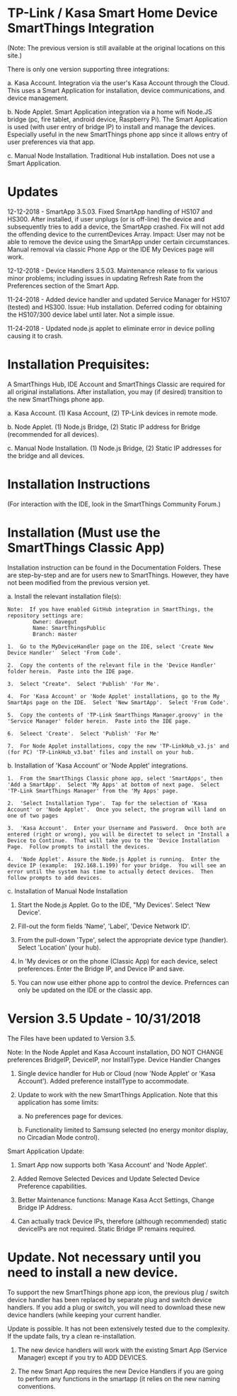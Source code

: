 # TP-Link / Kasa Smart Home Device SmartThings Integration
(Note:  The previous version is still available at the original locations on this site.)

There is only one version supporting three integrations:

a.  Kasa Account.  Integration via the user's Kasa Account through the Cloud.  This uses a Smart Application for installation, device communications, and device management.

b.  Node Applet.  Smart Application integration via a home wifi Node.JS bridge (pc, fire tablet, android device, Raspberry Pi).  The Smart Application is used (with user entry of bridge IP) to install and manage the devices.  Especially useful in the new SmartThings phone app since it allows entry of user preferences via that app.

c.  Manual Node Installation.  Traditional Hub installation.  Does not use a Smart Application.

# Updates
12-12-2018 - SmartApp 3.5.03.  Fixed SmartApp handling of HS107 and HS300.  After installed, if user unplugs (or is off-line) the device and subsequently tries to add a device, the SmartApp crashed.  Fix will not add the offending device to the currentDevices Array.  Impact:  User may not be able to remove the device using the SmartApp under certain circumstances.  Manual removal via classic Phone App or the IDE My Devices page will work.

12-12-2018 - Device Handlers 3.5.03.  Maintenance release to fix various minor problems; including issues in updating Refresh Rate from the Preferences section of the Smart App.

11-24-2018 - Added device handler and updated Service Manager for HS107 (tested) and HS300.  Issue: Hub installation.  Deferred coding for obtaining the HS107/300 device label until later.  Not a simple issue.

11-24-2018 - Updated node.js applet to eliminate error in device polling causing it to crash.

# Installation Prequisites:

A SmartThings Hub, IDE Account and SmartThings Classic are required for all original installations.  After installation, you may (if desired) transition to the new SmartThings phone app.

a.  Kasa Account.  (1) Kasa Account, (2) TP-Link devices in remote mode.

b.  Node Applet.  (1) Node.js Bridge, (2) Static IP address for Bridge (recommended for all devices).

c.  Manual Node Installation.  (1)  Node.js Bridge, (2) Static IP addresses for the bridge and all devices.

# Installation Instructions

(For interaction with the IDE, look in the SmartThings Community Forum.)

# Installation (Must use the SmartThings Classic App)
Installation instruction can be found in the Documentation Folders.  These are step-by-step and are for users new to SmartThings.  However, they have not been modified from the previous version yet.

a.  Install the relevant installation file(s):

    Note:  If you have enabled GitHub integration in SmartThings, the repository settings are:
            Owner: davegut
            Name: SmartThingsPublic
            Branch: master
    
    1.  Go to the MyDeviceHandler page on the IDE, select 'Create New Device Handler'  Select 'From Code'.
    
    2.  Copy the contents of the relevant file in the 'Device Handler' folder herein.  Paste into the IDE page.

    3.  Select "Create".  Select 'Publish' 'For Me'.
    
    4.  For 'Kasa Account' or 'Node Applet' installations, go to the My SmartAps page on the IDE.  Select 'New SmartApp'.  Select 'From Code'.
    
    5.  Copy the contents of 'TP-Link SmartThings Manager.groovy' in the 'Service Manager' folder herein.  Paste into the IDE page.
    
    6.  Seleect 'Create'.  Select 'Publish' 'For Me'
    
    7.  For Node Applet installations, copy the new 'TP-LinkHub_v3.js' and (for PC) 'TP-LinkHub_v3.bat' files and install on your hub.
    
b.  Installation of 'Kasa Account' or 'Node Applet' integrations.

    1.  From the SmartThings Classic phone app, select 'SmartApps', then 'Add a SmartApp'.  Select 'My Apps' at bottom of next page.  Select 'TP-Link SmartThings Manager' from the 'My Apps' page.
    
    2.  'Select Installation Type'.  Tap for the selection of 'Kasa Account' or 'Node Applet'.  Once you select, the program will land on one of two pages
    
    3.  'Kasa Account'.  Enter your Username and Password.  Once both are entered (right or wrong), you will be directet to select in "Install a Device to Continue.  That will take you to the 'Device Installation Page.  Follow prompts to install the devices.
    
    4.  'Node Applet'. Assure the Node.js Applet is running.  Enter the device IP (example:  192.168.1.199) for your bridge.  You will see an error until the system has time to actually detect devices.  Then follow prompts to add devices.

c.  Installation of Manual Node Installation

  1.  Start the Node.js Applet.  Go to the IDE, "My Devices'.  Select 'New Device'.
  
  2.  Fill-out the form fields 'Name', 'Label', 'Device Network ID'.
  
  3.  From the pull-down 'Type', select the appropriate device type (handler).  Select 'Location' (your hub).
  
  4.  In 'My devices or on the phone (Classic App) for each device, select preferences.  Enter the Bridge IP, and Device IP and save.
  
  5.  You can now use either phone app to control the device.  Prefernces can only be updated on the IDE or the classic app.

# Version 3.5 Update - 10/31/2018

The Files have been updated to Version 3.5.

Note:  In the Node Applet and Kasa Account installation, DO NOT CHANGE preferences BridgeIP, DeviceIP, nor InstallType.
Device Handler Changes

1.  Single device handler for Hub or Cloud (now 'Node Applet' or 'Kasa Account').  Added preference installType to accommodate.

2.  Update to work with the new SmartThings Application.  Note that this application has some limits:

    a.  No preferences page for devices.
  
    b.  Functionality limited to Samsung selected (no energy monitor display, no Circadian Mode control).
 
Smart Application Update:

1.  Smart App now supports both 'Kasa Account' and 'Node Applet'.

2.  Added Remove Selected Devices and Update Selected Device Preference capabilities.

3.  Better Maintenance functions:  Manage Kasa Acct Settings, Change Bridge IP Address.

4.  Can actually track Device IPs, therefore (although recommended) static deviceIPs are not required.  Static Bridge IP remains required.

# Update.  Not necessary until you need to install a new device.
To support the new SmartThings phone app icon, the previous plug / switch device handler has been replaced by separate plug and switch device handlers.  If you add a plug or switch, you will need to download these new device handlers (while keeping your current handler.

Update is possible.  It has not been extensively tested due to the complexity.  If the update fails, try a clean re-installation.

1.  The new device handlers will work with the existing Smart App (Service Manager) except if you try to ADD DEVICES.

2.  The new Smart App requires the new Device Handlers if you are going to perform any functions in the smartapp (it relies on the new naming conventions.
